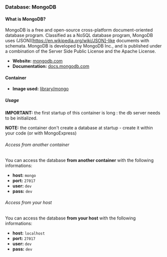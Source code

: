 ### Database: MongoDB

#### What is MongoDB?

MongoDB is a free and open-source cross-platform document-oriented database program. Classified as a NoSQL database program, MongoDB uses (JSON)[https://en.wikipedia.org/wiki/JSON]-like documents with schemata. MongoDB is developed by MongoDB Inc., and is published under a combination of the Server Side Public License and the Apache License.

* **Website:** [mongodb.com](https://www.mongodb.com)
* **Documentation:** [docs.mongodb.com](https://docs.mongodb.com)

#### Container

* **Image used:** [library/mongo](https://hub.docker.com/_/mongo/)

##### Usage

**IMPORTANT:** the first startup of this container is long : the db server needs to be initialized.

**NOTE:** the container don't create a database at startup - create it within your code (or with MongoExpress)

###### Access from another container

You can access the database **from another container** with the following informations:

* **host:** `mongo`
* **port:** `27017`
* **user:** `dev`
* **pass:** `dev`

###### Access from your host

You can access the database  **from your host** with the following informations:

* **host:** `localhost`
* **port:** `27017`
* **user:** `dev`
* **pass:** `dev`

